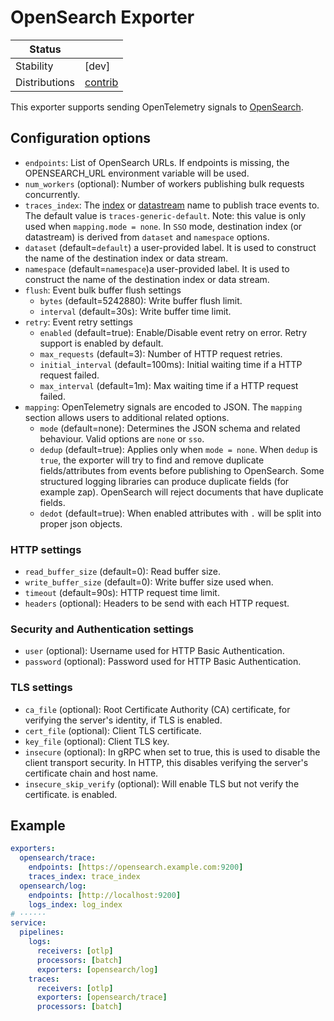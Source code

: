 # OpenSearch Exporter

| Status                   |           |
| ------------------------ |-----------|
| Stability                | [dev]     |
| Distributions            | [contrib] |

This exporter supports sending OpenTelemetry signals to [OpenSearch](https://www.opensearch.org).

## Configuration options

- `endpoints`: List of OpenSearch URLs. If endpoints is missing, the
  OPENSEARCH_URL environment variable will be used.
- `num_workers` (optional): Number of workers publishing bulk requests concurrently.
- `traces_index`: The
  [index](https://opensearch.org/docs/latest/opensearch/index-data/)
  or [datastream](https://opensearch.org/docs/latest/opensearch/data-streams/)
  name to publish trace events to. The default value is `traces-generic-default`. Note: this value is only used when `mapping.mode = none`. In `SSO` mode, destination index (or datastream) is derived from `dataset` and `namespace` options.
- `dataset` (default=`default`) a user-provided label. It is used to construct the name of the destination index or data stream.
- `namespace` (default=`namespace`)a user-provided label. It is used to construct the name of the destination index or data stream.
- `flush`: Event bulk buffer flush settings
  - `bytes` (default=5242880): Write buffer flush limit.
  - `interval` (default=30s): Write buffer time limit.
- `retry`: Event retry settings
  - `enabled` (default=true): Enable/Disable event retry on error. Retry
    support is enabled by default.
  - `max_requests` (default=3): Number of HTTP request retries.
  - `initial_interval` (default=100ms): Initial waiting time if a HTTP request failed.
  - `max_interval` (default=1m): Max waiting time if a HTTP request failed.
- `mapping`: OpenTelemetry signals are encoded to JSON. The `mapping` section allows users to
  additional related options.
  - `mode` (default=none): Determines the JSON schema and related behaviour. Valid options are `none` or `sso`.
  - `dedup` (default=true): Applies only when `mode = none`. When `dedup` is `true`, the exporter will try to find and remove duplicate fields/attributes
    from events before publishing to OpenSearch. Some structured logging
    libraries can produce duplicate fields (for example zap). OpenSearch
    will reject documents that have duplicate fields.
  - `dedot` (default=true): When enabled attributes with `.` will be split into
    proper json objects.
### HTTP settings

- `read_buffer_size` (default=0): Read buffer size.
- `write_buffer_size` (default=0): Write buffer size used when.
- `timeout` (default=90s): HTTP request time limit.
- `headers` (optional): Headers to be send with each HTTP request.

### Security and Authentication settings

- `user` (optional): Username used for HTTP Basic Authentication.
- `password` (optional): Password used for HTTP Basic Authentication.

### TLS settings
- `ca_file` (optional): Root Certificate Authority (CA) certificate, for
  verifying the server's identity, if TLS is enabled.
- `cert_file` (optional): Client TLS certificate.
- `key_file` (optional): Client TLS key.
- `insecure` (optional): In gRPC when set to true, this is used to disable the client transport security. In HTTP, this disables verifying the server's certificate chain and host name.
- `insecure_skip_verify` (optional): Will enable TLS but not verify the certificate.
  is enabled.

## Example

```yaml
exporters:
  opensearch/trace:
    endpoints: [https://opensearch.example.com:9200]
    traces_index: trace_index
  opensearch/log:
    endpoints: [http://localhost:9200]
    logs_index: log_index
# ······
service:
  pipelines:
    logs:
      receivers: [otlp]
      processors: [batch]
      exporters: [opensearch/log]
    traces:
      receivers: [otlp]
      exporters: [opensearch/trace]
      processors: [batch]
```
[beta]:https://github.com/open-telemetry/opentelemetry-collector#development
[contrib]:https://github.com/open-telemetry/opentelemetry-collector-releases/tree/main/distributions/otelcol-contrib